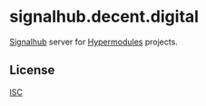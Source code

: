 # signalhub.decent.digital

[Signalhub](https://github.com/mafintosh/signalhub) server for [Hypermodules](https://hypermodul.es) projects.

## License

[ISC](LICENSE.md)
